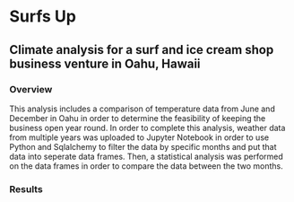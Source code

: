 # Surfs Up
## Climate analysis for a surf and ice cream shop business venture in Oahu, Hawaii
### Overview
This analysis includes a comparison of temperature data from June and December in Oahu in order to determine the feasibility of keeping the business open year round. In order to complete this analysis, weather data from multiple years was uploaded to Jupyter Notebook in order to use Python and Sqlalchemy to filter the data by specific months and put that data into seperate data frames. Then, a statistical analysis was performed on the data frames in order to compare the data between the two months.

### Results



